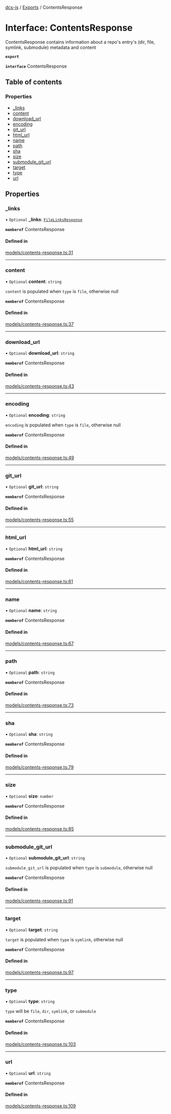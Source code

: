 [dcs-js](../README.md) / [Exports](../modules.md) / ContentsResponse

# Interface: ContentsResponse

ContentsResponse contains information about a repo\'s entry\'s (dir, file, symlink, submodule) metadata and content

**`export`**

**`interface`** ContentsResponse

## Table of contents

### Properties

- [\_links](ContentsResponse.md#_links)
- [content](ContentsResponse.md#content)
- [download\_url](ContentsResponse.md#download_url)
- [encoding](ContentsResponse.md#encoding)
- [git\_url](ContentsResponse.md#git_url)
- [html\_url](ContentsResponse.md#html_url)
- [name](ContentsResponse.md#name)
- [path](ContentsResponse.md#path)
- [sha](ContentsResponse.md#sha)
- [size](ContentsResponse.md#size)
- [submodule\_git\_url](ContentsResponse.md#submodule_git_url)
- [target](ContentsResponse.md#target)
- [type](ContentsResponse.md#type)
- [url](ContentsResponse.md#url)

## Properties

### <a id="_links" name="_links"></a> \_links

• `Optional` **\_links**: [`FileLinksResponse`](FileLinksResponse.md)

**`memberof`** ContentsResponse

#### Defined in

[models/contents-response.ts:31](https://github.com/unfoldingWord/dcs-js/blob/b29eb7a/models/contents-response.ts#L31)

___

### <a id="content" name="content"></a> content

• `Optional` **content**: `string`

`content` is populated when `type` is `file`, otherwise null

**`memberof`** ContentsResponse

#### Defined in

[models/contents-response.ts:37](https://github.com/unfoldingWord/dcs-js/blob/b29eb7a/models/contents-response.ts#L37)

___

### <a id="download_url" name="download_url"></a> download\_url

• `Optional` **download\_url**: `string`

**`memberof`** ContentsResponse

#### Defined in

[models/contents-response.ts:43](https://github.com/unfoldingWord/dcs-js/blob/b29eb7a/models/contents-response.ts#L43)

___

### <a id="encoding" name="encoding"></a> encoding

• `Optional` **encoding**: `string`

`encoding` is populated when `type` is `file`, otherwise null

**`memberof`** ContentsResponse

#### Defined in

[models/contents-response.ts:49](https://github.com/unfoldingWord/dcs-js/blob/b29eb7a/models/contents-response.ts#L49)

___

### <a id="git_url" name="git_url"></a> git\_url

• `Optional` **git\_url**: `string`

**`memberof`** ContentsResponse

#### Defined in

[models/contents-response.ts:55](https://github.com/unfoldingWord/dcs-js/blob/b29eb7a/models/contents-response.ts#L55)

___

### <a id="html_url" name="html_url"></a> html\_url

• `Optional` **html\_url**: `string`

**`memberof`** ContentsResponse

#### Defined in

[models/contents-response.ts:61](https://github.com/unfoldingWord/dcs-js/blob/b29eb7a/models/contents-response.ts#L61)

___

### <a id="name" name="name"></a> name

• `Optional` **name**: `string`

**`memberof`** ContentsResponse

#### Defined in

[models/contents-response.ts:67](https://github.com/unfoldingWord/dcs-js/blob/b29eb7a/models/contents-response.ts#L67)

___

### <a id="path" name="path"></a> path

• `Optional` **path**: `string`

**`memberof`** ContentsResponse

#### Defined in

[models/contents-response.ts:73](https://github.com/unfoldingWord/dcs-js/blob/b29eb7a/models/contents-response.ts#L73)

___

### <a id="sha" name="sha"></a> sha

• `Optional` **sha**: `string`

**`memberof`** ContentsResponse

#### Defined in

[models/contents-response.ts:79](https://github.com/unfoldingWord/dcs-js/blob/b29eb7a/models/contents-response.ts#L79)

___

### <a id="size" name="size"></a> size

• `Optional` **size**: `number`

**`memberof`** ContentsResponse

#### Defined in

[models/contents-response.ts:85](https://github.com/unfoldingWord/dcs-js/blob/b29eb7a/models/contents-response.ts#L85)

___

### <a id="submodule_git_url" name="submodule_git_url"></a> submodule\_git\_url

• `Optional` **submodule\_git\_url**: `string`

`submodule_git_url` is populated when `type` is `submodule`, otherwise null

**`memberof`** ContentsResponse

#### Defined in

[models/contents-response.ts:91](https://github.com/unfoldingWord/dcs-js/blob/b29eb7a/models/contents-response.ts#L91)

___

### <a id="target" name="target"></a> target

• `Optional` **target**: `string`

`target` is populated when `type` is `symlink`, otherwise null

**`memberof`** ContentsResponse

#### Defined in

[models/contents-response.ts:97](https://github.com/unfoldingWord/dcs-js/blob/b29eb7a/models/contents-response.ts#L97)

___

### <a id="type" name="type"></a> type

• `Optional` **type**: `string`

`type` will be `file`, `dir`, `symlink`, or `submodule`

**`memberof`** ContentsResponse

#### Defined in

[models/contents-response.ts:103](https://github.com/unfoldingWord/dcs-js/blob/b29eb7a/models/contents-response.ts#L103)

___

### <a id="url" name="url"></a> url

• `Optional` **url**: `string`

**`memberof`** ContentsResponse

#### Defined in

[models/contents-response.ts:109](https://github.com/unfoldingWord/dcs-js/blob/b29eb7a/models/contents-response.ts#L109)
